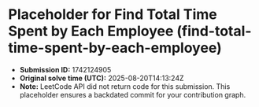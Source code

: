 # Placeholder for Find Total Time Spent by Each Employee (find-total-time-spent-by-each-employee)

- **Submission ID:** 1742124905
- **Original solve time (UTC):** 2025-08-20T14:13:24Z
- **Note:** LeetCode API did not return code for this submission.
  This placeholder ensures a backdated commit for your contribution graph.
